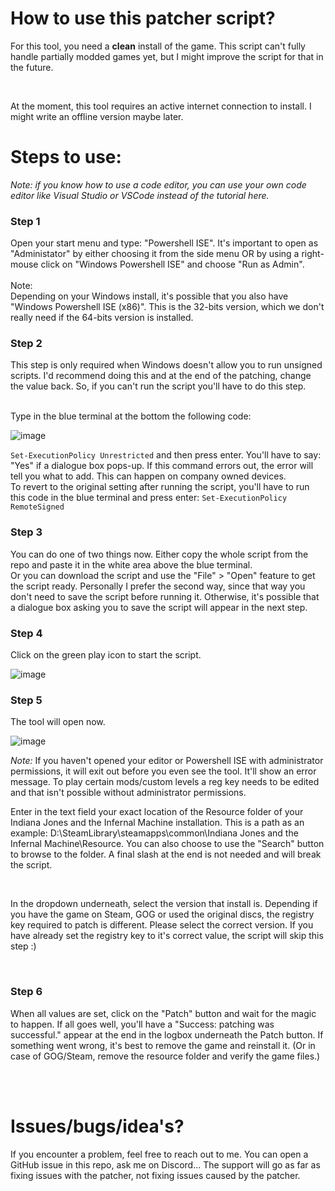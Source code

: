 <h1>How to use this patcher script?</h1>

<p>For this tool, you need a <b>clean</b> install of the game. This script can't fully handle partially modded games yet, but I might improve the script for that in the future.</p> <br>
<p>At the moment, this tool requires an active internet connection to install. I might write an offline version maybe later.</p>

<h1>Steps to use:</h1>

*Note: if you know how to use a code editor, you can use your own code editor like Visual Studio or VSCode instead of the tutorial here.*

<h3>Step 1</h3>
Open your start menu and type: "Powershell ISE". It's important to open as "Administator" by either choosing it from the side menu OR by using a right-mouse click on "Windows Powershell ISE" and choose "Run as Admin". <br>
<br>
Note: <br>
Depending on your Windows install, it's possible that you also have "Windows Powershell ISE (x86)". This is the 32-bits version, which we don't really need if the 64-bits version is installed. <br>

<h3>Step 2</h3>
This step is only required when Windows doesn't allow you to run unsigned scripts. I'd recommend doing this and at the end of the patching, change the value back. So, if you can't run the script you'll have to do this step. <br>
<br>
<p>Type in the blue terminal at the bottom the following code:</p>

![image](https://github.com/user-attachments/assets/b43e08b1-723b-4ae2-9569-0c851f3f03ce)

`Set-ExecutionPolicy Unrestricted` and then press enter. You'll have to say: "Yes" if a dialogue box pops-up. If this command errors out, the error will tell you what to add. This can happen on company owned devices.<br>
To revert to the original setting after running the script, you'll have to run this code in the blue terminal and press enter: `Set-ExecutionPolicy RemoteSigned`

<h3>Step 3</h3>
You can do one of two things now. Either copy the whole script from the repo and paste it in the white area above the blue terminal. <br>
Or you can download the script and use the "File" > "Open" feature to get the script ready. Personally I prefer the second way, since that way you don't need to save the script before running it. Otherwise, it's possible that a dialogue box asking you to save the script will appear in the next step.

<h3>Step 4</h3>
Click on the green play icon to start the script.

![image](https://github.com/user-attachments/assets/e9aecdb1-54e0-47d4-a1f2-e2d78180631c)
<br>

<h3>Step 5</h3>
<p>The tool will open now.</p>

![image](https://github.com/user-attachments/assets/219bcebd-9939-4d73-bd8a-bdb04f238541)

*Note:* If you haven't opened your editor or Powershell ISE with administrator permissions, it will exit out before you even see the tool. It'll show an error message. To play certain mods/custom levels a reg key needs to be edited and that isn't possible without administrator permissions.
<br>
<p>Enter in the text field your exact location of the Resource folder of your Indiana Jones and the Infernal Machine installation. This is a path as an example: D:\SteamLibrary\steamapps\common\Indiana Jones and the Infernal Machine\Resource. You can also choose to use the "Search" button to browse to the folder. A final slash at the end is not needed and will break the script.</p><br>
<p>In the dropdown underneath, select the version that install is. Depending if you have the game on Steam, GOG or used the original discs, the registry key required to patch is different. Please select the correct version. If you have already set the registry key to it's correct value, the script will skip this step :)</p><br>

<h3>Step 6</h3>
<p>When all values are set, click on the "Patch" button and wait for the magic to happen. If all goes well, you'll have a "Success: patching was successful." appear at the end in the logbox underneath the Patch button. If something went wrong, it's best to remove the game and reinstall it. (Or in case of GOG/Steam, remove the resource folder and verify the game files.)</p> <br>
<br>

<h1>Issues/bugs/idea's?</h1>
<p>If you encounter a problem, feel free to reach out to me. You can open a GitHub issue in this repo, ask me on Discord... The support will go as far as fixing issues with the patcher, not fixing issues caused by the patcher.</p>

